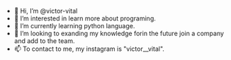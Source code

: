 - 👋 Hi, I’m @victor-vital
- 👀 I’m interested in learn more about programing.
- 🌱 I’m currently learning  python language.
- 💞️ I’m looking to  exanding my  knowledge forin the future  join a company and add to the team.
- 📫 To contact to me, my instagram is "victor__vital".

<!---
victor-vital/victor-vital is a ✨ special ✨ repository because its `README.md` (this file) appears on your GitHub profile.
You can click the Preview link to take a look at your changes.
--->
